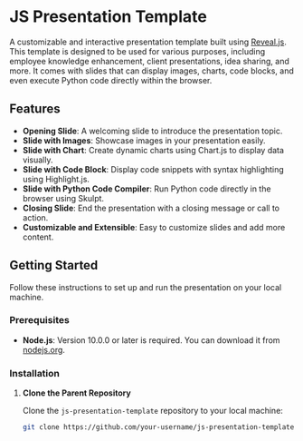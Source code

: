 # JS Presentation Template

A customizable and interactive presentation template built using [Reveal.js](https://revealjs.com/). This template is designed to be used for various purposes, including employee knowledge enhancement, client presentations, idea sharing, and more. It comes with slides that can display images, charts, code blocks, and even execute Python code directly within the browser.

## Features

- **Opening Slide**: A welcoming slide to introduce the presentation topic.
- **Slide with Images**: Showcase images in your presentation easily.
- **Slide with Chart**: Create dynamic charts using Chart.js to display data visually.
- **Slide with Code Block**: Display code snippets with syntax highlighting using Highlight.js.
- **Slide with Python Code Compiler**: Run Python code directly in the browser using Skulpt.
- **Closing Slide**: End the presentation with a closing message or call to action.
- **Customizable and Extensible**: Easy to customize slides and add more content.

## Getting Started

Follow these instructions to set up and run the presentation on your local machine.

### Prerequisites

- **Node.js**: Version 10.0.0 or later is required. You can download it from [nodejs.org](https://nodejs.org/).

### Installation

1. **Clone the Parent Repository**

   Clone the `js-presentation-template` repository to your local machine:

   ```bash
   git clone https://github.com/your-username/js-presentation-template.git
   ```
